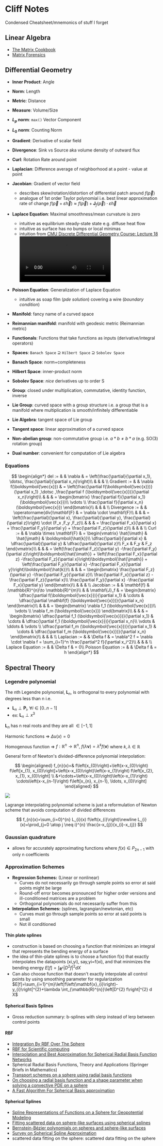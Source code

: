 # Cliff Notes

Condensed Cheatsheet/mnemonics of stuff I forget

## Linear Algebra
- [The Matrix Cookbook](_assets/matrix-cookbook.pdf)
- [Matrix Forensics](_assets/matrix-forensics.pdf)

## Differential Geometry
  
- **Inner Product**:  Angle
- **Norm**:           Length
- **Metric**:         Distance
- **Measure**:        Volume/Size
- **$L_p$ norm**:     `max()` Vector Component
- **$L_0$ norm**:     Counting Norm

- **Gradient**:       Derivative of scalar field
- **Divergence**:     Sink vs Source aka volume density of outward flux
- **Curl**:           Rotation Rate around point
- **Laplacian**:      Difference average of neighborhood at a point - value at point
- **Jacobian**:       Gradient of vector field
  - describes skew/rotation/distortion of differential patch around $f(\vec p)$
  - analogue of 1st order Taylor polynomial i.e. best linear approximation rate of change
    $f(\vec{p} + \varepsilon \vec{h})\approx f(\vec{p} )+\mathbf{J}_{f} (\vec{p})\cdot \varepsilon \vec{h}$

- **Laplace Equation**: Maximal smoothness/mean curvature is zero
  - intuitive as equilibrium steady-state state e.g. diffuse heat flow
  - intuitive as surface has no bumps or local minimas
  - intuition from [CMU Discrete Differential Geometry Course: Lecture 18](https://www.youtube.com/watch?v=oEq9ROl9Umk)
    ![](_assets/laplacian.mp4)
- **Poisson Equation**: Generalization of Laplace Equation
  - intuitive as soap film (_pde solution_) covering a wire (_boundary condition_)


- **Manifold**:            fancy name of a curved space
- **Reimannian manifold**: manifold with geodesic metric (Reimannian metric)
- **Functionals**:         Functions that take functions as inputs (derivative/integral operators)

- **Spaces**:              `Banach Space` ⊇ `Hilbert Space` ⊇ `Sobolev Space`
- **Banach Space**:        norm+completeness
- **Hilbert Space**:       inner-product norm
- **Sobolev Space**:       _nice_ derivatives up to order S

- **Group**:               closed under multiplication, commutative, identity function, inverse
- **Lie Group**:           curved space with a group structure i.e. a group that is a manifold where multiplication is smooth/infinitely differentiable
- **Lie Algebra**:         tangent space of Lie group
- **Tangent space**:       linear approximation of a curved space
- **Non-abelian group**:   non-commutative group i.e. $a*b \neq b*a$ (e.g. SO(3) rotation group)
- **Dual number**:         convenient for computation of Lie algebra

### Equations
$$
\begin{align*}
del :=  &  & \nabla  & = \left(\frac{\partial}{\partial x_1}, \dotsc, \frac{\partial}{\partial x_n}\right)\\
 &  &  & \\
Gradient :=  &  & \nabla f(\boldsymbol{\vec{x}}) & = \left(\frac{\partial f(\boldsymbol{\vec{x}})}{\partial x_1} ,\dotsc ,\frac{\partial f (\boldsymbol{\vec{x}})}{\partial x_n}\right)\\
 &  &  & = \begin{bmatrix}
\frac{\partial f}{\partial x_1} (\boldsymbol{\vec{x}})\\
\vdots \\
\frac{\partial f}{\partial x_n} (\boldsymbol{\vec{x}})
\end{bmatrix}\\
 &  &  & \\
Divergence :=  &  & \operatorname{div}\mathbf{F} & = \nabla \cdot \mathbf{F}\\
 &  &  & = \left(\frac{\partial}{\partial x}, \frac{\partial}{\partial y}, \frac{\partial}{\partial z}\right) \cdot (F_x ,F_y ,F_z)\\
 &  &  & = \frac{\partial F_x}{\partial x} + \frac{\partial F_y}{\partial y} + \frac{\partial F_z}{\partial z}\\
 &  &  & \\
Curl :=  &  & \nabla \times \mathbf{F} & = \begin{vmatrix}
\hat{\imath} & \hat{\jmath} & \boldsymbol{\hat{k}}\\
\dfrac{\partial}{\partial x} & \dfrac{\partial}{\partial y} & \dfrac{\partial}{\partial z}\\
F_x & F_y & F_z
\end{vmatrix}\\
 &  &  & =
 \left(\frac{\partial F_z}{\partial y} -\frac{\partial F_y}{\partial z}\right)\boldsymbol{\hat{\imath}} +
 \left(\frac{\partial F_x}{\partial z} -\frac{\partial F_z}{\partial x}\right)\boldsymbol{\hat{\jmath}} +
 \left(\frac{\partial F_y}{\partial x} -\frac{\partial F_x}{\partial y}\right)\boldsymbol{\hat{k}}\\
 &  &  & = \begin{bmatrix}
\frac{\partial F_z}{\partial y} -\frac{\partial F_y}{\partial z}\\
\frac{\partial F_x}{\partial z} -\frac{\partial F_z}{\partial x}\\
\frac{\partial F_y}{\partial x} -\frac{\partial F_x}{\partial y}
\end{bmatrix}\\
 &  &  & \\
Jacobian :=  &  & \mathbf{f} & :\mathbb{R}^{n}\to \mathbb{R}^{m}\\
 &  & \mathbf{J}_f & = \begin{bmatrix}
\dfrac{\partial f(\boldsymbol{\vec{x}})}{\partial x_1} & \cdots  & \dfrac{\partial \mathbf{f} (\boldsymbol{\vec{x}})}{\partial x_n}
\end{bmatrix}\\
 &  &  & = \begin{bmatrix}
\nabla f_1 (\boldsymbol{\vec{x}})\\
\vdots \\
\nabla f_m (\boldsymbol{\vec{x}})
\end{bmatrix}\\
 &  &  & = \begin{bmatrix}
\dfrac{\partial f_1 (\boldsymbol{\vec{x}})}{\partial x_1} & \cdots  & \dfrac{\partial f_1 (\boldsymbol{\vec{x}})}{\partial x_n}\\
\vdots  & \ddots  & \vdots \\
\dfrac{\partial f_m (\boldsymbol{\vec{x}})}{\partial x_1} & \cdots  & \dfrac{\partial f_m (\boldsymbol{\vec{x}})}{\partial x_n}
\end{bmatrix}\\
 &  &  & \\
Laplacian :=  &  & \Delta f & = \nabla^2 f = \nabla \cdot \nabla f = \sum_{i=1}^n \frac{\partial^2 f}{\partial x_i^2}\\
 &  &  & \\
Laplace Equation :=  &  & \Delta f & = 0\\
Poisson Equation :=  &  & \Delta f & = h
\end{align*}
$$

## Spectral Theory

### Legendre polynomial

The nth Legendre polynomial, $\boldsymbol{L}_{n}$, is orthogonal to every polynomial with degrees less than n i.e.

- $\boldsymbol{L}_{n} \perp \boldsymbol{P}_{i}, \ \forall i\in [0..n-1]$
- ex: $\boldsymbol{L}_{n} \perp x^{3}$

$\boldsymbol{L}_{n}$ has n real roots and they are all $\in [-1,1]$

Harmonic functions => $\Delta u(x) = 0$

Homogenous function => $f : \mathbb{R}^{n} \to \mathbb{R}^{n}, \ f(\lambda \mathbf{v})=\lambda^{k} f(\mathbf{v})$ where $k,\lambda \in \mathbb{R}$

General form of Newton's divided-difference polynomial interpolation:

$$
\begin{aligned} f_{n}(x)=& f\left(x_{0}\right)+\left(x-x_{0}\right) f\left[x_{1}, x_{0}\right]+\left(x-x_{0}\right)\left(x-x_{1}\right) f\left[x_{2}, x_{1}, x_{0}\right] \\ &+\cdots+\left(x-x_{0}\right)\left(x-x_{1}\right) \cdots\left(x-x_{n-1}\right) f\left[x_{n}, x_{n-1}, \ldots, x_{0}\right] \end{aligned}
$$

![](_assets/newton-interp-visualization.png)

Lagrange interpolating polynomial scheme is just a reformulation of Newton scheme that avoids computation of divided differences

$$
f_{n}(x)=\sum_{i=0}^{n} L_{i}(x) f\left(x_{i}\right)\newline
L_{i}(x)=\prod_{j=0 \atop j \neq i}^{n} \frac{x-x_{j}}{x_{i}-x_{j}}
$$

### Gaussian quadrature

- allows for accurately approximating functions where $f(x) \in P_{2n-1}$ with only n coefficients

### Approximation Schemes

- **Regression Schemes:** (Linear or nonlinear)
  - Curves do not necessarily go through sample points so error at said points might be large
  - Round-off error becomes pronounced for higher order versions and ill-conditioned matrices are a problem
  - Orthogonal polynomials do not necessarily suffer from this
- **Interpolation Schemes:** (splines, lagrangian/newtonian, etc)
  - Curves must go through sample points so error at said points is small
  - Not ill conditioned

#### Thin plate splines

- construction is based on choosing a function that minimizes an integral that represents the bending energy of a surface
- the idea of thin-plate splines is to choose a function f(x) that exactly interpolates the datapoints (xi,yi), say,yi=f(xi), and that minimizes the bending energy
  $E[f]=\int_{\mathbf{R}^{n}}\left|D^{2} f\right|^{2} d X$
- Can also choose function that doesn't exactly interpolate all control points by using smoothing parameter for regularization
  $E[f]=\sum_{i=1}^{m}\left|f\left(\mathbf{x}_{i}\right)-y_{i}\right|^{2}+\lambda \int_{\mathbb{R}^{n}}\left|D^{2} f\right|^{2} d X$

#### Spherical Basis Splines

- Gross reduction summary: b-splines with slerp instead of lerp between control points

#### RBF

- [Integration By RBF Over The Sphere](https://www.math.unipd.it/~marcov/pdf/AMR05_17.pdf)
- [RBF for Scientific computing](https://math.boisestate.edu/~wright/montestigliano/RBFsForScientificComputingPartOne.pdf)
- [Interpolation and Best Approximation for Spherical Radial Basis Function Networks](https://www.hindawi.com/journals/aaa/2013/206265)
- Spherical Radial Basis Functions, Theory and Applications (Springer Briefs in Mathematics)
- [Transport schemes on a sphere using radial basis functions](https://www.math.utah.edu/~wright/misc/msFinal_Grady.pdf)
- [On choosing a radial basis function and a shape parameter when solving a convective PDE on a sphere](https://amath.colorado.edu/faculty/fornberg/Docs/Fornberg_Piret_2.pdf)
- [A Fast Algorithm For Spherical Basis approximation](https://www.math.uni-luebeck.de/mitarbeiter/prestin/ps/sharma.pdf)

#### Spherical Splines

- [Spline Representations of Functions on a Sphere for Geopotential Modeling](https://kb.osu.edu/bitstream/handle/1811/78653/1/SES_GeodeticScience_Report_475.pdf)
- [Fitting scattered data on sphere-like surfaces using spherical splines](https://math.vanderbilt.edu/schumake/ans4.pdf)
- [Bernstein-Bézier polynomials on spheres and sphere-like surfaces](https://math.vanderbilt.edu/neamtum/papers/ans2.pdf)
- [Survey on Spherical Spline Approximation](https://pdfs.semanticscholar.org/63eb/efb9cbdc248371e2fe4f09fa7e70b89c5008.pdf)
- scattered data fitting on the sphere: scattered data fitting on the sphere
